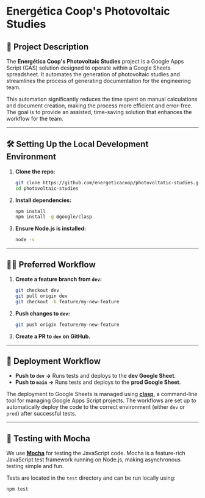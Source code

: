 # Energética Coop's Photovoltaic Studies

## 📖 Project Description

The **Energética Coop's Photovoltaic Studies** project is a Google Apps Script (GAS) solution designed to operate within a Google Sheets spreadsheet. It automates the generation of photovoltaic studies and streamlines the process of generating documentation for the engineering team.

This automation significantly reduces the time spent on manual calculations and document creation, making the process more efficient and error-free. The goal is to provide an assisted, time-saving solution that enhances the workflow for the team.

---

## 🛠️ Setting Up the Local Development Environment

1. **Clone the repo:**

   ```bash
   git clone https://github.com/energeticacoop/photovoltatic-studies.git
   cd photovoltaic-studies
   ```

2. **Install dependencies:**

   ```bash
   npm install
   npm install -g @google/clasp
   ```

3. **Ensure Node.js is installed:**
   ```bash
   node -v
   ```

---

## 🧑‍💻 Preferred Workflow

1. **Create a feature branch from `dev`:**

   ```bash
   git checkout dev
   git pull origin dev
   git checkout -b feature/my-new-feature
   ```

2. **Push changes to `dev`:**

   ```bash
   git push origin feature/my-new-feature
   ```

3. **Create a PR to `dev` on GitHub.**

---

## 🚀 Deployment Workflow

- **Push to `dev` →** Runs tests and deploys to the **dev Google Sheet**.
- **Push to `main` →** Runs tests and deploys to the **prod Google Sheet**.

The deployment to Google Sheets is managed using [**clasp**](https://github.com/google/clasp), a command-line tool for managing Google Apps Script projects. The workflows are set up to automatically deploy the code to the correct environment (either `dev` or `prod`) after successful tests.

---

## 🧪 Testing with Mocha

We use [**Mocha**](https://mochajs.org/) for testing the JavaScript code. Mocha is a feature-rich JavaScript test framework running on Node.js, making asynchronous testing simple and fun.

Tests are located in the `test` directory and can be run locally using:

```bash
npm test
```
